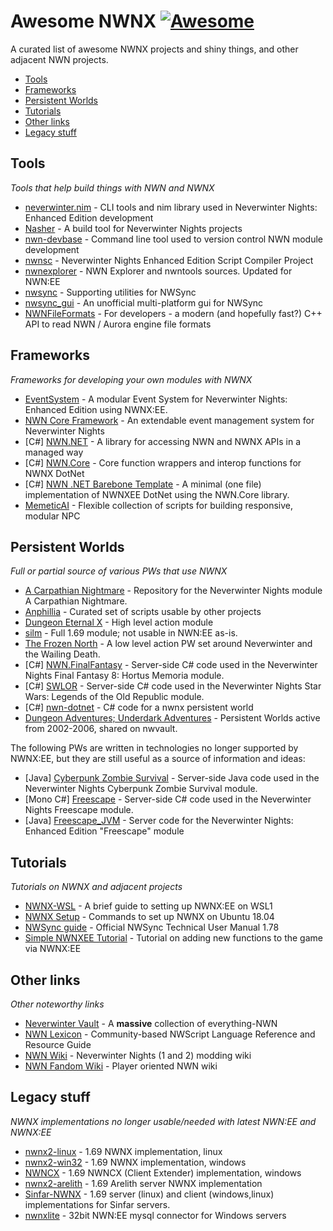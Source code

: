 # Awesome NWNX [![Awesome](https://awesome.re/badge.svg)](https://awesome.re)

A curated list of awesome NWNX projects and shiny things, and other adjacent NWN projects.

- [Tools](#tools)
- [Frameworks](#frameworks)
- [Persistent Worlds](#persistent-worlds)
- [Tutorials](#tutorials)
- [Other links](#other-links)
- [Legacy stuff](#legacy-stuff)

## Tools

*Tools that help build things with NWN and NWNX*

- [neverwinter.nim](https://github.com/niv/neverwinter.nim/) - CLI tools and nim library used in Neverwinter Nights: Enhanced Edition development
- [Nasher](https://github.com/squattingmonk/nasher.nim) - A build tool for Neverwinter Nights projects 
- [nwn-devbase](https://github.com/jakkn/nwn-devbase) - Command line tool used to version control NWN module development
- [nwnsc](https://github.com/nwneetools/nwnsc) - Neverwinter Nights Enhanced Edition Script Compiler Project
- [nwnexplorer](https://github.com/virusman/nwnexplorer) - NWN Explorer and nwntools sources. Updated for NWN:EE
- [nwsync](https://github.com/Beamdog/nwsync/) -  Supporting utilities for NWSync
- [nwsync_gui](https://github.com/WilliamDraco/nwsync_gui) - An unofficial multi-platform gui for NWSync
- [NWNFileFormats](https://github.com/Liareth/NWNFileFormats) -  For developers - a modern (and hopefully fast?) C++ API to read NWN / Aurora engine file formats 

## Frameworks

*Frameworks for developing your own modules with NWNX*

- [EventSystem](https://github.com/Daztek/EventSystem) -  A modular Event System for Neverwinter Nights: Enhanced Edition using NWNX:EE. 
- [NWN Core Framework](https://github.com/squattingmonk/nwn-core-framework) - An extendable event management system for Neverwinter Nights 
- \[C#\] [NWN.NET](https://github.com/nwn-dotnet/NWN.NET) -  A library for accessing NWN and NWNX APIs in a managed way
- \[C#\] [NWN.Core](https://github.com/nwn-dotnet/NWN.Core) - Core function wrappers and interop functions for NWNX DotNet
- \[C#\] [NWN .NET Barebone Template](https://github.com/nwn-dotnet/nwn-dotnet-barebone-template) - A minimal (one file) implementation of NWNXEE DotNet using the NWN.Core library.
- [MemeticAI](https://github.com/squattingmonk/memeticai) - Flexible collection of scripts for building responsive, modular NPC

## Persistent Worlds

*Full or partial source of various PWs that use NWNX*

- [A Carpathian Nightmare](https://github.com/milliorn/nwn-module-a-carpathian-nightmare) - Repository for the Neverwinter Nights module A Carpathian Nightmare.
- [Anphillia](https://github.com/mtijanic/anphillia) - Curated set of scripts usable by other projects
- [Dungeon Eternal X](https://github.com/urothis/nwn-module-DungeonEternalX) - High level action module
- [silm](https://github.com/silm/silm/) - Full 1.69 module; not usable in NWN:EE as-is.
- [The Frozen North](https://github.com/b5635/the-frozen-north) -  A low level action PW set around Neverwinter and the Wailing Death. 
- \[C#\] [NWN.FinalFantasy](https://github.com/zunath/NWN.FinalFantasy) - Server-side C# code used in the Neverwinter Nights Final Fantasy 8: Hortus Memoria module.
- \[C#\] [SWLOR](https://github.com/zunath/SWLOR_NWN) - Server-side C# code used in the Neverwinter Nights Star Wars: Legends of the Old Republic module.
- \[C#\] [nwn-dotnet](https://github.com/rgranger/nwn-dotnet) - C# code for a nwnx persistent world 
- [Dungeon Adventures; Underdark Adventures](https://neverwintervault.org/project/nwn1/module/gameworld/two-old-persistent-worlds) - Persistent Worlds active from 2002-2006, shared on nwvault.

The following PWs are written in technologies no longer supported by NWNX:EE, but they are still useful as a source of information and ideas:

- \[Java\] [Cyberpunk Zombie Survival](https://github.com/zunath/CyberpunkZombieSurvival_JVM) - Server-side Java code used in the Neverwinter Nights Cyberpunk Zombie Survival module.
- \[Mono C#\] [Freescape](https://github.com/zunath/Freescape) - Server-side C# code used in the Neverwinter Nights Freescape module.
- \[Java\] [Freescape_JVM](https://github.com/zunath/Freescape_JVM) -  Server code for the Neverwinter Nights: Enhanced Edition "Freescape" module

## Tutorials

*Tutorials on NWNX and adjacent projects*

- [NWNX-WSL](https://github.com/Daztek/NWNX-WSL) -  A brief guide to setting up NWNX:EE on WSL1
- [NWNX Setup](https://github.com/mtijanic/nwn-misc/blob/master/nwnx-server-setup/nwnx-setup.sh) - Commands to set up NWNX on Ubuntu 18.04
- [NWSync guide](https://docs.google.com/document/d/1eYRTd6vzk7OrLpr2zlwnUk7mgUsyiZzLoR6k54njBVI/edit#) - Official NWSync Technical User Manual 1.78
- [Simple NWNXEE Tutorial](https://github.com/BhaalM/stuff/blob/master/simple_nwnxee_tutorial.md) - Tutorial on adding new functions to the game via NWNX:EE

## Other links

*Other noteworthy links*

- [Neverwinter Vault](https://neverwintervault.org/) - A **massive** collection of everything-NWN
- [NWN Lexicon](https://nwnlexicon.com/) - Community-based NWScript Language Reference and Resource Guide
- [NWN Wiki](https://nwn.wiki/) - Neverwinter Nights (1 and 2) modding wiki
- [NWN Fandom Wiki](https://nwn.fandom.com/wiki/) - Player oriented NWN wiki

## Legacy stuff

*NWNX implementations no longer usable/needed with latest NWN:EE and NWNX:EE*

- [nwnx2-linux](https://github.com/NWNX/nwnx2-linux) - 1.69 NWNX implementation, linux
- [nwnx2-win32](https://github.com/NWNX/nwnx2-win32) - 1.69 NWNX implementation, windows
- [NWNCX](https://github.com/NWNX/nwncx) - 1.69 NWNCX (Client Extender) implementation, windows
- [nwnx2-arelith](https://github.com/Liareth/nwnx2-arelith) - 1.69 Arelith server NWNX implementation
- [Sinfar-NWNX](https://github.com/Psionix/Sinfar-NWNX) - 1.69 server (linux) and client (windows,linux) implementations for Sinfar servers.
- [nwnxlite](https://github.com/mtijanic/nwnxlite) - 32bit NWN:EE mysql connector for Windows servers


